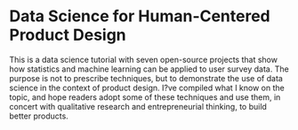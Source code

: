 # Data Science for Human-Centered Product Design
This is a data science tutorial with seven open-source projects that show how statistics and machine learning can be applied to user survey data. The purpose is not to prescribe techniques, but to demonstrate the use of data science in the context of product design. I?ve compiled what I know on the topic, and hope readers adopt some of these techniques and use them, in concert with qualitative research and entrepreneurial thinking, to build better products.